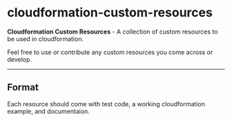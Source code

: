 # cloudformation-custom-resources



**Cloudformation Custom Resources** - A collection of custom resources to be used in cloudformation.

Feel free to use or contribute any custom resources you come across or develop. 

------------
Format
------------
Each resource should come with test code, a working cloudformation example, and documentaion.

